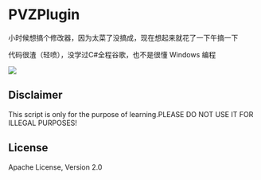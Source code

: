 # PVZPlugin

小时候想搞个修改器，因为太菜了没搞成，现在想起来就花了一下午搞一下

代码很渣（轻喷），没学过C#全程谷歌，也不是很懂 Windows 编程

![](https://image-1252497848.cos.ap-nanjing.myqcloud.com/20210920174656.png)

## Disclaimer

This script is only for the purpose of learning.PLEASE DO NOT USE IT FOR ILLEGAL PURPOSES!


## License

Apache License, Version 2.0


